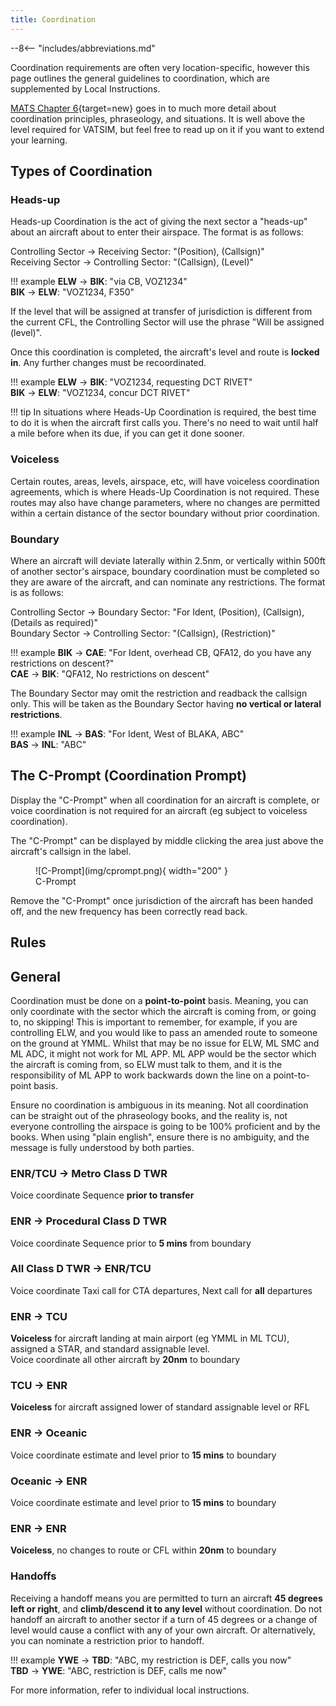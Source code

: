 ```yaml
---
title: Coordination
---
```


--8<-- "includes/abbreviations.md"

Coordination requirements are often very location-specific, however this page outlines the general guidelines to coordination, which are supplemented by Local Instructions.

[MATS Chapter 6](https://www.airservicesaustralia.com/mats/docs/nos-saf-2000.pdf){target=new} goes in to much more detail about coordination principles, phraseology, and situations. It is well above the level required for VATSIM, but feel free to read up on it if you want to extend your learning.

## Types of Coordination
### Heads-up

Heads-up Coordination is the act of giving the next sector a "heads-up" about an aircraft about to enter their airspace. The format is as follows:

Controlling Sector -> Receiving Sector: "(Position), (Callsign)"  
Receiving Sector -> Controlling Sector: "(Callsign), (Level)"

!!! example
    **ELW** -> **BIK**: "via CB, VOZ1234"  
    **BIK** -> **ELW**: "VOZ1234, F350"  

If the level that will be assigned at transfer of jurisdiction is different from the current CFL, the Controlling Sector will use the phrase "Will be assigned (level)".

Once this coordination is completed, the aircraft's level and route is **locked in**. Any further changes must be recoordinated.

!!! example
    **ELW** -> **BIK**: "VOZ1234, requesting DCT RIVET"  
    **BIK** -> **ELW**: "VOZ1234, concur DCT RIVET"  

!!! tip
    In situations where Heads-Up Coordination is required, the best time to do it is when the aircraft first calls you. There's no need to wait until half a mile before when its due, if you can get it done sooner.

### Voiceless

Certain routes, areas, levels, airspace, etc, will have voiceless coordination agreements, which is where Heads-Up Coordination is not required. These routes may also have change parameters, where no changes are permitted within a certain distance of the sector boundary without prior coordination.

### Boundary

Where an aircraft will deviate laterally within 2.5nm, or vertically within 500ft of another sector's airspace, boundary coordination must be completed so they are aware of the aircraft, and can nominate any restrictions. The format is as follows:

Controlling Sector -> Boundary Sector: "For Ident, (Position), (Callsign), (Details as required)"  
Boundary Sector -> Controlling Sector: "(Callsign), (Restriction)"

!!! example
    **BIK** -> **CAE**: "For Ident, overhead CB, QFA12, do you have any restrictions on descent?"  
    **CAE** -> **BIK**: "QFA12, No restrictions on descent"  

The Boundary Sector may omit the restriction and readback the callsign only. This will be taken as the Boundary Sector having **no vertical or lateral restrictions**.

!!! example
    **INL** -> **BAS**: "For Ident, West of BLAKA, ABC"  
    **BAS** -> **INL**: "ABC"

## The C-Prompt (Coordination Prompt)
Display the "C-Prompt" when all coordination for an aircraft is complete, or voice coordination is not required for an aircraft (eg subject to voiceless coordination).

The "C-Prompt" can be displayed by middle clicking the area just above the aircraft's callsign in the label.

<figure markdown>
![C-Prompt](img/cprompt.png){ width="200" }
  <figcaption>C-Prompt</figcaption>
</figure>

Remove the "C-Prompt" once jurisdiction of the aircraft has been handed off, and the new frequency has been correctly read back.

## Rules
## General
Coordination must be done on a **point-to-point** basis. Meaning, you can only coordinate with the sector which the aircraft is coming from, or going to, no skipping! This is important to remember, for example, if you are controlling ELW, and you would like to pass an amended route to someone on the ground at YMML. Whilst that may be no issue for ELW, ML SMC and ML ADC, it might not work for ML APP. ML APP would be the sector which the aircraft is coming from, so ELW must talk to them, and it is the responsibility of ML APP to work backwards down the line on a point-to-point basis.

Ensure no coordination is ambiguous in its meaning. Not all coordination can be straight out of the phraseology books, and the reality is, not everyone controlling the airspace is going to be 100% proficient and by the books. When using "plain english", ensure there is no ambiguity, and the message is fully understood by both parties.
### ENR/TCU -> Metro Class D TWR
Voice coordinate Sequence **prior to transfer**
### ENR -> Procedural Class D TWR
Voice coordinate Sequence prior to **5 mins** from boundary
### All Class D TWR -> ENR/TCU
Voice coordinate Taxi call for CTA departures, Next call for **all** departures
### ENR -> TCU
**Voiceless** for aircraft landing at main airport (eg YMML in ML TCU), assigned a STAR, and standard assignable level.  
Voice coordinate all other aircraft by **20nm** to boundary
### TCU -> ENR
**Voiceless** for aircraft assigned lower of standard assignable level or RFL
### ENR -> Oceanic
Voice coordinate estimate and level prior to **15 mins** to boundary
### Oceanic -> ENR
Voice coordinate estimate and level prior to **15 mins** to boundary
### ENR -> ENR
**Voiceless**, no changes to route or CFL within **20nm** to boundary
### Handoffs
Receiving a handoff means you are permitted to turn an aircraft **45 degrees left or right**, and **climb/descend it to any level** without coordination. Do not handoff an aircraft to another sector if a turn of 45 degrees or a change of level would cause a conflict with any of your own aircraft. Or alternatively, you can nominate a restriction prior to handoff.

!!! example
    **YWE** -> **TBD**: "ABC, my restriction is DEF, calls you now"  
    **TBD** -> **YWE**: "ABC, restriction is DEF, calls me now"

For more information, refer to individual local instructions.




